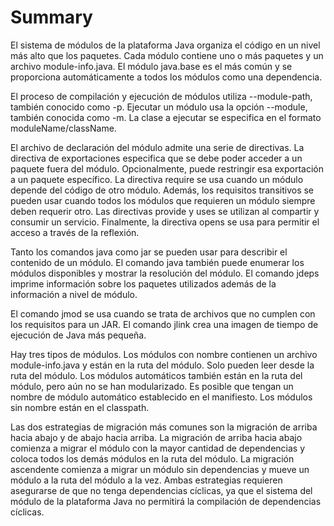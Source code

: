 # Summary

El sistema de módulos de la plataforma Java organiza el código en un nivel más alto que los paquetes. Cada módulo contiene uno o más paquetes y un archivo module-info.java. El módulo java.base es el más común y se proporciona automáticamente a todos los módulos como una dependencia.

El proceso de compilación y ejecución de módulos utiliza --module-path, también conocido como -p. Ejecutar un módulo usa la opción --module, también conocida como -m. La clase a ejecutar se especifica en el formato moduleName/className.

El archivo de declaración del módulo admite una serie de directivas. La directiva de exportaciones especifica que se debe poder acceder a un paquete fuera del módulo. Opcionalmente, puede restringir esa exportación a un paquete específico. La directiva require se usa cuando un módulo depende del código de otro módulo. Además, los requisitos transitivos se pueden usar cuando todos los módulos que requieren un módulo siempre deben requerir otro. Las directivas provide y uses se utilizan al compartir y consumir un servicio. Finalmente, la directiva opens se usa para permitir el acceso a través de la reflexión.

Tanto los comandos java como jar se pueden usar para describir el contenido de un módulo. El comando java también puede enumerar los módulos disponibles y mostrar la resolución del módulo. El comando jdeps imprime información sobre los paquetes utilizados además de la información a nivel de módulo.

El comando jmod se usa cuando se trata de archivos que no cumplen con los requisitos para un JAR. El comando jlink crea una imagen de tiempo de ejecución de Java más pequeña.

Hay tres tipos de módulos. Los módulos con nombre contienen un archivo module-info.java y están en la ruta del módulo. Solo pueden leer desde la ruta del módulo. Los módulos automáticos también están en la ruta del módulo, pero aún no se han modularizado. Es posible que tengan un nombre de módulo automático establecido en el manifiesto. Los módulos sin nombre están en el classpath.

Las dos estrategias de migración más comunes son la migración de arriba hacia abajo y de abajo hacia arriba. La migración de arriba hacia abajo comienza a migrar el módulo con la mayor cantidad de dependencias y coloca todos los demás módulos en la ruta del módulo. La migración ascendente comienza a migrar un módulo sin dependencias y mueve un módulo a la ruta del módulo a la vez. Ambas estrategias requieren asegurarse de que no tenga dependencias cíclicas, ya que el sistema del módulo de la plataforma Java no permitirá la compilación de dependencias cíclicas.
